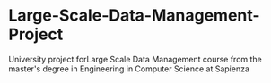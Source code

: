 # Large-Scale-Data-Management-Project
University project forLarge Scale Data Management course from the master's degree in Engineering in Computer Science at Sapienza
